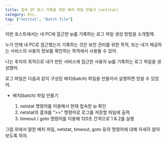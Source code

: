 ```yaml
---
title: 접속 IP 로그 기록을 위한 배치 파일 만들기 (netstat)
category: Etc.
tag: ["netstat", "Batch file"]
---
```


이번 포스트에서는 내 PC에 접근한 ip를 기록하는 로그 파일 생성 방법을 소개할께.

누가 언제 내 PC로 접근했는지 기록하는 것은 보안 관리를 위한 목적, 또는 내가 제공하는 서비스의 사용자 정보를 확인하는 목적에서 사용될 수 있어.

나는 후자의 목적으로 내가 만든 서비스에 접근한 사용자 ip를 기록하는 로그 파일을 생성했어.

로그 파일은 다음과 같이 구성된 배치(batch) 파일을 만들어서 실행하면 얻을 수 있었어.

 - 배치(batch) 파일 만들기
 
   1. netstat 명령어를 이용해서 현재 접속한 ip 확인
   2. netstat의 결과를 ">>" 명령어로 로그를 저장할 파일에 출력
   3. timeout / goto 명령어를 이용해 120초 간격으로 1 & 2를 실행
  
그럼 위에서 말한 배치 파일, netstat, timeout, goto 등의 명령어에 대해 자세히 알아보도록 하자.

